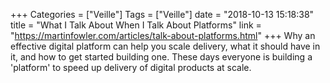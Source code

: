 +++
Categories = ["Veille"]
Tags = ["Veille"]
date = "2018-10-13 15:18:38"
title = "What I Talk About When I Talk About Platforms"
link = "https://martinfowler.com/articles/talk-about-platforms.html"
+++
Why an effective digital platform can help you scale delivery, what     it should have in it, and how to get started building one.       These days everyone is building a 'platform' to speed up delivery of     digital products at scale.